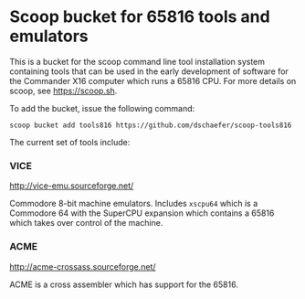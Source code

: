 # Scoop bucket for 65816 tools and emulators

This is a bucket for the scoop command line tool installation system containing tools
that can be used in the early development of software for the Commander X16 computer
which runs a 65816 CPU. For more details on scoop, see https://scoop.sh.

To add the bucket, issue the following command:

```
scoop bucket add tools816 https://github.com/dschaefer/scoop-tools816
```

The current set of tools include:

### VICE

http://vice-emu.sourceforge.net/

Commodore 8-bit machine emulators. Includes ```xscpu64``` which is a Commodore 64 with the SuperCPU expansion which contains a 65816 which takes over control of the machine.

### ACME

http://acme-crossass.sourceforge.net/

ACME is a cross assembler which has support for the 65816.